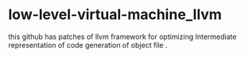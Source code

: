 # low-level-virtual-machine_llvm
this github has patches of llvm framework for optimizing Intermediate representation of code generation of object file . 
